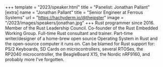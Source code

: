 +++
template = "2023/speaker.html"
title = "Panelist: Jonathan Pallant"
[extra]
  name = "Jonathan Pallant"
  title = "Senior Engineer at Ferrous Systems"
  url = "https://hachyderm.io/@thejpster"
  image = "/2023/images/speakers/jonathan.jpg"
+++
Rust programmer since 2016. Member of the Rust Leadership Council. Co-founder of the Rust Embedded Working Group. Full-time Rust consultant and trainer. Part-time writer/designer of a home-brew open source Operating System in Rust and the open-source computer it runs on. Can be blamed for Rust support for: PS/2 Keyboards, SD Cards on microcontrollers, several RTOSes, the RP2040 microcontroller, the BeagleBoard X15, the Nordic nRF9160, and probably more I’ve forgotten.